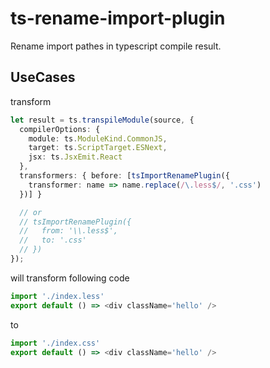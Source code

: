 # ts-rename-import-plugin

Rename import pathes in typescript compile result.

## UseCases

transform 

```typescript
let result = ts.transpileModule(source, {
  compilerOptions: {
    module: ts.ModuleKind.CommonJS,
    target: ts.ScriptTarget.ESNext,
    jsx: ts.JsxEmit.React
  },
  transformers: { before: [tsImportRenamePlugin({
    transformer: name => name.replace(/\.less$/, '.css')
  })] }

  // or
  // tsImportRenamePlugin({
  //   from: '\\.less$',
  //   to: '.css'
  // })
});
```

will transform following code

```typescript
import './index.less'
export default () => <div className='hello' />
```

to 

```typescript
import './index.css'
export default () => <div className='hello' />
```
